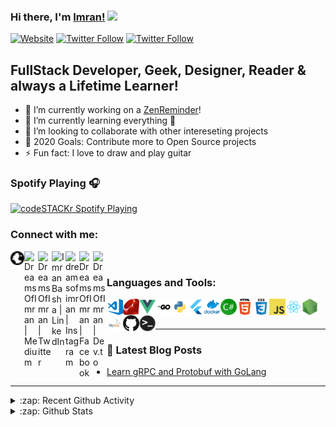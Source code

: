 ### Hi there, I'm [Imran!][website] <img src="https://media.giphy.com/media/hvRJCLFzcasrR4ia7z/giphy.gif" width="25px">

[![Website](https://img.shields.io/website?label=DreamsOfImran&style=for-the-badge&url=https%3A%2F%2Fdreamsofimran.in)](https://dreamsofimran.in)
[![Twitter Follow](https://img.shields.io/twitter/follow/DreamsOfImran?color=1DA1F2&logo=twitter&style=for-the-badge)](https://twitter.com/intent/follow?original_referer=https%3A%2F%2Fgithub.com%2FDreamsOfImran&screen_name=DreamsOfImran)
[![Twitter Follow](https://img.shields.io/twitter/follow/TheDeveloperBot?color=1DA1F2&logo=twitter&style=for-the-badge)](https://twitter.com/intent/follow?original_referer=https%3A%2F%2Fgithub.com%2FDreamsOfImran&screen_name=TheDeveloperBot)

## FullStack Developer, Geek, Designer, Reader & always a Lifetime Learner!

- 🔭 I’m currently working on a [ZenReminder][zen-website]!
- 🌱 I’m currently learning everything 🤣
- 👯 I’m looking to collaborate with other intereseting projects
- 🥅 2020 Goals: Contribute more to Open Source projects
- ⚡ Fun fact: I love to draw and play guitar

### Spotify Playing 🎧

[<img src="https://spotify-on-readme.vercel.app/api/spotify" alt="codeSTACKr Spotify Playing" width="350" />](https://open.spotify.com/user/mev73qnv9sasgkt8j7gqks1fn)

### Connect with me:

[<img align="left" alt="dreamsofimran.in" width="22px" src="https://raw.githubusercontent.com/iconic/open-iconic/master/svg/globe.svg" />][website]
[<img align="left" alt="DreamsOfImran | Medium" width="22px" src="https://cdn.jsdelivr.net/npm/simple-icons@v3/icons/medium.svg" />][medium]
[<img align="left" alt="DreamsOfImran | Twitter" width="22px" src="https://cdn.jsdelivr.net/npm/simple-icons@v3/icons/twitter.svg" />][twitter]
[<img align="left" alt="Imran Basha | LinkedIn" width="22px" src="https://cdn.jsdelivr.net/npm/simple-icons@v3/icons/linkedin.svg" />][linkedin]
[<img align="left" alt="dreamsofimran | Instagram" width="22px" src="https://cdn.jsdelivr.net/npm/simple-icons@v3/icons/instagram.svg" />][instagram]
[<img align="left" alt="DreamsOfImran | Facebook" width="22px" src="https://cdn.jsdelivr.net/npm/simple-icons@v3/icons/facebook.svg" />][facebook]
[<img align="left" alt="DreamsOfImran | Dev.to" width="22px" src="https://cdn.jsdelivr.net/npm/simple-icons@v3/icons/dev-dot-to.svg" />][dev-to]

<br />

### Languages and Tools:

[<img align="left" alt="Visual Studio Code" width="26px" src="https://raw.githubusercontent.com/github/explore/80688e429a7d4ef2fca1e82350fe8e3517d3494d/topics/visual-studio-code/visual-studio-code.png" />][vs-code]
[<img align="left" alt="Ruby" width="26px" src="https://raw.githubusercontent.com/github/explore/80688e429a7d4ef2fca1e82350fe8e3517d3494d/topics/ruby/ruby.png" />][ruby]
[<img align="left" alt="Vue JS" width="26px" src="https://raw.githubusercontent.com/github/explore/80688e429a7d4ef2fca1e82350fe8e3517d3494d/topics/vue/vue.png" />][vue-js]
[<img align="left" alt="Golang" width="26px" src="https://raw.githubusercontent.com/github/explore/80688e429a7d4ef2fca1e82350fe8e3517d3494d/topics/go/go.png" />][golang]
[<img align="left" alt="Python" width="26px" src="https://raw.githubusercontent.com/github/explore/80688e429a7d4ef2fca1e82350fe8e3517d3494d/topics/python/python.png" />][python]
[<img align="left" alt="Flutter" width="26px" src="https://raw.githubusercontent.com/github/explore/80688e429a7d4ef2fca1e82350fe8e3517d3494d/topics/flutter/flutter.png" />][flutter]
[<img align="left" alt="Docker" width="26px" src="https://raw.githubusercontent.com/github/explore/80688e429a7d4ef2fca1e82350fe8e3517d3494d/topics/docker/docker.png" />][docker]
[<img align="left" alt="C-Sharp" width="26px" src="https://raw.githubusercontent.com/github/explore/80688e429a7d4ef2fca1e82350fe8e3517d3494d/topics/csharp/csharp.png" />][c-sharp]
[<img align="left" alt="HTML5" width="26px" src="https://raw.githubusercontent.com/github/explore/80688e429a7d4ef2fca1e82350fe8e3517d3494d/topics/html/html.png" />][html]
[<img align="left" alt="CSS3" width="26px" src="https://raw.githubusercontent.com/github/explore/80688e429a7d4ef2fca1e82350fe8e3517d3494d/topics/css/css.png" />][css]
[<img align="left" alt="JavaScript" width="26px" src="https://raw.githubusercontent.com/github/explore/80688e429a7d4ef2fca1e82350fe8e3517d3494d/topics/javascript/javascript.png" />][js]
[<img align="left" alt="React" width="26px" src="https://raw.githubusercontent.com/github/explore/80688e429a7d4ef2fca1e82350fe8e3517d3494d/topics/react/react.png" />][react-js]
[<img align="left" alt="Node.js" width="26px" src="https://raw.githubusercontent.com/github/explore/80688e429a7d4ef2fca1e82350fe8e3517d3494d/topics/nodejs/nodejs.png" />][node-js]
[<img align="left" alt="MySQL" width="26px" src="https://raw.githubusercontent.com/github/explore/80688e429a7d4ef2fca1e82350fe8e3517d3494d/topics/mysql/mysql.png" />][mysql]
[<img align="left" alt="GitHub" width="26px" src="https://raw.githubusercontent.com/github/explore/78df643247d429f6cc873026c0622819ad797942/topics/github/github.png" />][github]
[<img align="left" alt="Terminal" width="26px" src="https://raw.githubusercontent.com/github/explore/80688e429a7d4ef2fca1e82350fe8e3517d3494d/topics/terminal/terminal.png" />][terminal]

<br />
<br />

---

### 📕 Latest Blog Posts

<!-- BLOG-POST-LIST:START -->
- [Learn gRPC and Protobuf with GoLang](https://blog.francium.tech/learn-grpc-and-protobuf-with-golang-8456a2e64977?source=rss-73fdbc66123c------2)
<!-- BLOG-POST-LIST:END -->

---

<details>
  <summary>:zap: Recent Github Activity</summary>
  
<!--START_SECTION:activity-->
1. 🗣 Commented on [#18](https://github.com/DreamsOfImran/TimesOfInternet/issues/18) in [DreamsOfImran/TimesOfInternet](https://github.com/DreamsOfImran/TimesOfInternet)
2. ❗️ Opened issue [#404](https://github.com/mojombo/chronic/issues/404) in [mojombo/chronic](https://github.com/mojombo/chronic)
3. 🎉 Merged PR [#19](https://github.com/DreamsOfImran/TimesOfInternet/pull/19) in [DreamsOfImran/TimesOfInternet](https://github.com/DreamsOfImran/TimesOfInternet)
4. 💪 Opened PR [#19](https://github.com/DreamsOfImran/TimesOfInternet/pull/19) in [DreamsOfImran/TimesOfInternet](https://github.com/DreamsOfImran/TimesOfInternet)
5. 🎉 Merged PR [#11](https://github.com/DreamsOfImran/covid-global/pull/11) in [DreamsOfImran/covid-global](https://github.com/DreamsOfImran/covid-global)
<!--END_SECTION:activity-->

</details>

<details>
  <summary>:zap: Github Stats</summary>

  <img align="left" alt="codeSTACKr's Github Stats" src="https://github-readme-stats.codestackr.vercel.app/api?username=DreamsOfImran&show_icons=true&hide_border=true" />

</details>

[website]: https://dreamsofimran.in
[zen-website]: https://zen.francium.tech
[medium]: https://medium.com/@DreamsOfImran
[twitter]: https://twitter.com/DreamsOfImran
[instagram]: https://instagram.com/dreamsofimran
[linkedin]: https://linkedin.com/in/imran.basha
[facebook]: https://facebook.com/DreamsOfImran
[dev-to]: https://dev.to/dreamsofimran
[vs-code]: https://code.visualstudio.com/
[ruby]: https://www.ruby-lang.org/en/
[vue-js]: https://vuejs.org/
[golang]: https://golang.org/
[python]: https://www.python.org/
[flutter]: https://flutter.dev/
[docker]: https://www.docker.com/
[c-sharp]: https://docs.microsoft.com/en-us/dotnet/csharp/
[html]: https://developer.mozilla.org/en-US/docs/Web/HTML
[js]: https://developer.mozilla.org/en-US/docs/Web/JavaScript
[css]: https://en.wikipedia.org/wiki/CSS
[react-js]: https://reactjs.org/
[node-js]: https://nodejs.org/en/
[github]: https://github.com/
[mysql]: https://www.mysql.com/
[terminal]: https://iterm2.com/
